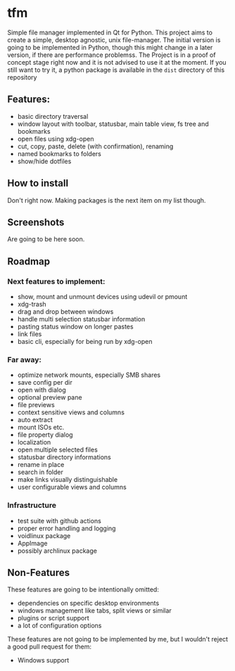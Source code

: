 # tfm
Simple file manager implemented in Qt for Python. This project aims to create a simple, desktop agnostic, unix file-manager.
The initial version is going to be implemented in Python, though this might change in a later version, if there are performance problemss.
The Project is in a proof of concept stage right now and it is not advised to use it at the moment.
If you still want to try it, a python package is available in the ```dist``` directory of this repository

## Features:
* basic directory traversal
* window layout with toolbar, statusbar, main table view, fs tree and bookmarks
* open files using xdg-open
* cut, copy, paste, delete (with confirmation), renaming
* named bookmarks to folders
* show/hide dotfiles

## How to install
Don't right now. Making packages is the next item on my list though.

## Screenshots
Are going to be here soon.

## Roadmap

### Next features to implement:
* show, mount and unmount devices using udevil or pmount
* xdg-trash
* drag and drop between windows
* handle multi selection statusbar information
* pasting status window on longer pastes
* link files
* basic cli, especially for being run by xdg-open

### Far away:
* optimize network mounts, especially SMB shares
* save config per dir
* open with dialog
* optional preview pane
* file previews
* context sensitive views and columns
* auto extract
* mount ISOs etc.
* file property dialog
* localization
* open multiple selected files
* statusbar directory informations
* rename in place
* search in folder
* make links visually distinguishable
* user configurable views and columns

### Infrastructure
* test suite with github actions
* proper error handling and logging
* voidlinux package
* AppImage
* possibly archlinux package

## Non-Features
These features are going to be intentionally omitted:

* dependencies on specific desktop environments
* windows management like tabs, split views or similar
* plugins or script support
* a lot of configuration options

These features are not going to be implemented by me, but I wouldn't reject a good pull request for them:

* Windows support
